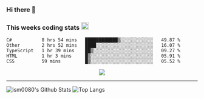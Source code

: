 ### Hi there 👋

<!--START_SECTION:giphy-->
<!--END_SECTION:giphy-->

### This weeks coding stats <img src="https://media1.giphy.com/media/LmNwrBhejkK9EFP504/giphy.gif?cid=ecf05e4723nsktnyyj53u162g7cy5rjqfg6gz06kxdg5y55g&rid=giphy.gif" width="20" height="20" />
<!--START_SECTION:waka-->
```text
C#           8 hrs 54 mins   ████████████▒░░░░░░░░░░░░   49.87 % 
Other        2 hrs 52 mins   ████░░░░░░░░░░░░░░░░░░░░░   16.07 % 
TypeScript   1 hr 39 mins    ██▒░░░░░░░░░░░░░░░░░░░░░░   09.27 % 
HTML         1 hr 3 mins     █▒░░░░░░░░░░░░░░░░░░░░░░░   05.91 % 
CSS          59 mins         █▒░░░░░░░░░░░░░░░░░░░░░░░   05.52 % 
```
<!--END_SECTION:waka-->

<!--START_SECTION:comicstrip-->
<p align="center">
 <a href="https://xkcd.com/">
 <img src="https://imgs.xkcd.com/comics/the_true_name_of_the_bear.png" />
</a>
</p>
<!--END_SECTION:comicstrip-->

---

![ism0080's Github Stats](https://github-readme-stats.vercel.app/api?username=ism0080&show_icons=true%hide_border=true&hide=issues)
![Top Langs](https://github-readme-stats.vercel.app/api/top-langs/?username=ism0080&layout=compact)

<!--
**ism0080/ism0080** is a ✨ _special_ ✨ repository because its `README.md` (this file) appears on your GitHub profile.

Here are some ideas to get you started:

- 🔭 I’m currently working on ...
- 🌱 I’m currently learning ...
- 👯 I’m looking to collaborate on ...
- 🤔 I’m looking for help with ...
- 💬 Ask me about ...
- 📫 How to reach me: ...
- 😄 Pronouns: ...
- ⚡ Fun fact: ...
-->
